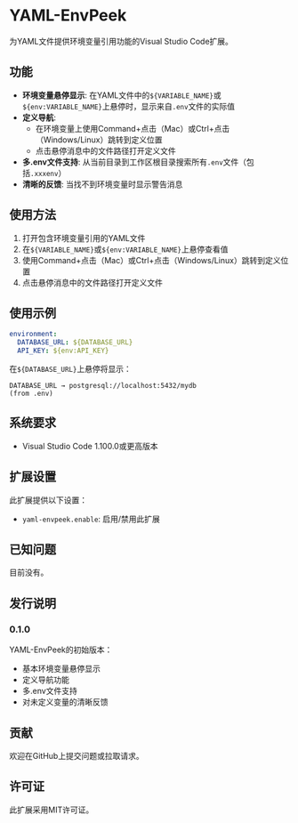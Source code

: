 # YAML-EnvPeek

为YAML文件提供环境变量引用功能的Visual Studio Code扩展。

## 功能

- **环境变量悬停显示**: 在YAML文件中的`${VARIABLE_NAME}`或`${env:VARIABLE_NAME}`上悬停时，显示来自`.env`文件的实际值
- **定义导航**: 
  - 在环境变量上使用Command+点击（Mac）或Ctrl+点击（Windows/Linux）跳转到定义位置
  - 点击悬停消息中的文件路径打开定义文件
- **多.env文件支持**: 从当前目录到工作区根目录搜索所有`.env`文件（包括`.xxxenv`）
- **清晰的反馈**: 当找不到环境变量时显示警告消息

## 使用方法

1. 打开包含环境变量引用的YAML文件
2. 在`${VARIABLE_NAME}`或`${env:VARIABLE_NAME}`上悬停查看值
3. 使用Command+点击（Mac）或Ctrl+点击（Windows/Linux）跳转到定义位置
4. 点击悬停消息中的文件路径打开定义文件

## 使用示例

```yaml
environment:
  DATABASE_URL: ${DATABASE_URL}
  API_KEY: ${env:API_KEY}
```

在`${DATABASE_URL}`上悬停将显示：
```
DATABASE_URL → postgresql://localhost:5432/mydb
(from .env)
```

## 系统要求

- Visual Studio Code 1.100.0或更高版本

## 扩展设置

此扩展提供以下设置：

* `yaml-envpeek.enable`: 启用/禁用此扩展

## 已知问题

目前没有。

## 发行说明

### 0.1.0

YAML-EnvPeek的初始版本：
- 基本环境变量悬停显示
- 定义导航功能
- 多.env文件支持
- 对未定义变量的清晰反馈

## 贡献

欢迎在GitHub上提交问题或拉取请求。

## 许可证

此扩展采用MIT许可证。 